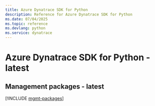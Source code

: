 ```yaml
---
title: Azure Dynatrace SDK for Python
description: Reference for Azure Dynatrace SDK for Python
ms.date: 07/04/2025
ms.topic: reference
ms.devlang: python
ms.service: dynatrace
---
```

# Azure Dynatrace SDK for Python - latest

## Management packages - latest
[!INCLUDE [mgmt-packages](dynatrace-mgmt-index.md)]